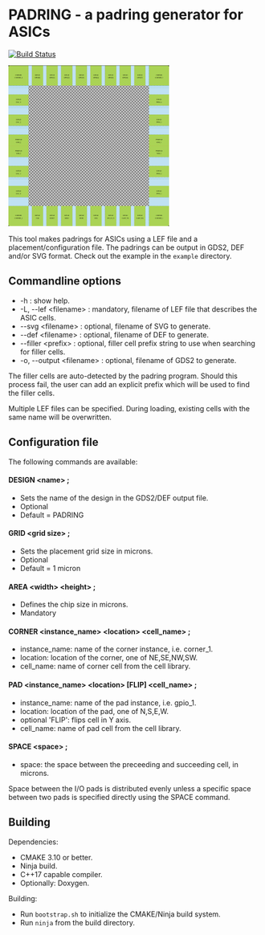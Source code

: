 # PADRING - a padring generator for ASICs
[![Build Status](http://api.cirrus-ci.com/github/YosysHQ/padring.svg)](https://cirrus-ci.com/github/YosysHQ/padring)

![](doc/padring.png)

This tool makes padrings for ASICs using a LEF file and a placement/configuration file.
The padrings can be output in GDS2, DEF and/or SVG format.
Check out the example in the `example` directory.

## Commandline options
* -h : show help.
* -L, --lef \<filename\> : mandatory, filename of LEF file that describes the ASIC cells.
* --svg \<filename\> : optional, filename of SVG to generate.
* --def \<filename\> : optional, filename of DEF to generate.
* --filler \<prefix\> : optional, filler cell prefix string to use when searching for filler cells.
* -o, --output \<filename\> : optional, filename of GDS2 to generate.

The filler cells are auto-detected by the padring program. Should this process fail, the user can add an explicit prefix which will be used to find the filler cells.

Multiple LEF files can be specified. During loading, existing cells with the same name will be overwritten.

## Configuration file

The following commands are available:

#### DESIGN \<name\> ;
* Sets the name of the design in the GDS2/DEF output file.
* Optional
* Default = PADRING

#### GRID \<grid size\> ;
* Sets the placement grid size in microns.
* Optional
* Default = 1 micron

#### AREA \<width\> \<height\> ;
* Defines the chip size in microns.
* Mandatory

#### CORNER \<instance_name\> \<location\> \<cell_name\> ;
* instance_name: name of the corner instance, i.e. corner_1.
* location: location of the corner, one of NE,SE,NW,SW.
* cell_name: name of corner cell from the cell library.

#### PAD \<instance_name\> \<location\> [FLIP] \<cell_name\> ;
* instance_name: name of the pad instance, i.e. gpio_1.
* location: location of the pad, one of N,S,E,W.
* optional 'FLIP': flips cell in Y axis.
* cell_name: name of pad cell from the cell library.

#### SPACE \<space\> ;
* space: the space between the preceeding and succeeding cell, in microns.

Space between the I/O pads is distributed evenly unless a specific space between two pads is specified directly using the SPACE command.


## Building

Dependencies:
* CMAKE 3.10 or better.
* Ninja build.
* C++17 capable compiler.
* Optionally: Doxygen.

Building:
* Run `bootstrap.sh` to initialize the CMAKE/Ninja build system.
* Run `ninja` from the build directory.